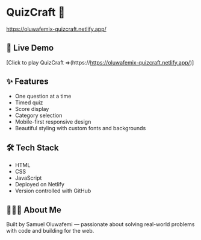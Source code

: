 # QuizCraft 🎯  
https://oluwafemix-quizcraft.netlify.app/

## 🚀 Live Demo  
[Click to play QuizCraft =>(https://https://oluwafemix-quizcraft.netlify.app/)]

## ✨ Features  
- One question at a time  
- Timed quiz  
- Score display  
- Category selection  
- Mobile-first responsive design  
- Beautiful styling with custom fonts and backgrounds

## 🛠️ Tech Stack  
- HTML  
- CSS  
- JavaScript  
- Deployed on Netlify  
- Version controlled with GitHub

## 🙋🏽‍♂️ About Me  
Built by Samuel Oluwafemi — passionate about solving real-world problems with code and building for the web.

